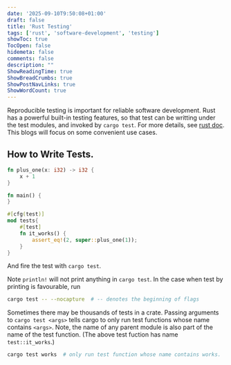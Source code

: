 ```yaml
---
date: '2025-09-10T9:50:08+01:00'
draft: false
title: 'Rust Testing'
tags: ['rust', 'software-development', 'testing']
showToc: true
TocOpen: false
hidemeta: false
comments: false
description: ""
ShowReadingTime: true
ShowBreadCrumbs: true
ShowPostNavLinks: true
ShowWordCount: true
---
```


Reproducible testing is important for reliable software development.
Rust has a powerful built-in testing features, so that test can be writting under the test modules, and invoked by `cargo test`.
For more details, see [rust doc](https://doc.rust-lang.org/book/ch11-01-writing-tests.html).
This blogs will focus on some convenient use cases.

## How to Write Tests.

```rs
fn plus_one(x: i32) -> i32 {
    x + 1
}

fn main() {
}

#[cfg(test)]
mod tests{
    #[test]
    fn it_works() {
        assert_eq!(2, super::plus_one(1));
    }
}
```

And fire the test with `cargo test`.

Note `println!` will not print anything in `cargo test`. 
In the case when test by printing is favourable, run 

```sh
cargo test -- --nocapture  # -- denotes the beginning of flags
```

Sometimes there may be thousands of tests in a crate. 
Passing arguments to `cargo test <args>` tells cargo to only run test functions whose name contains `<args>`. 
Note, the name of any parent module is also part of the name of the test function. (The above test fuction has name `test::it_works`.)

```sh
cargo test works  # only run test function whose name contains works.
```
